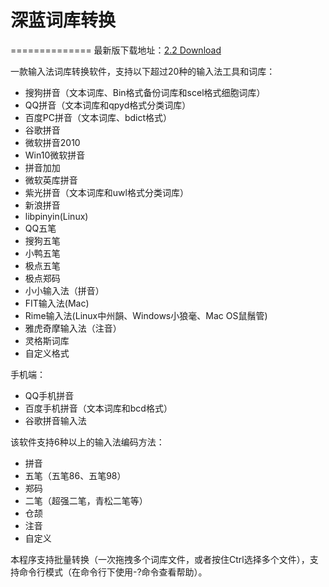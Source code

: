 # 深蓝词库转换
==============
最新版下载地址：[2.2 Download](https://github.com/studyzy/imewlconverter/releases/download/V2.2/Release_V2.2.zip)

一款输入法词库转换软件，支持以下超过20种的输入法工具和词库：

- 搜狗拼音（文本词库、Bin格式备份词库和scel格式细胞词库）
- QQ拼音（文本词库和qpyd格式分类词库）
- 百度PC拼音（文本词库、bdict格式）
- 谷歌拼音
- 微软拼音2010
- Win10微软拼音
- 拼音加加
- 微软英库拼音
- 紫光拼音（文本词库和uwl格式分类词库）
- 新浪拼音
- libpinyin(Linux)
- QQ五笔
- 搜狗五笔
- 小鸭五笔
- 极点五笔
- 极点郑码
- 小小输入法（拼音）
- FIT输入法(Mac)
- Rime输入法(Linux中州韻、Windows小狼毫、Mac OS鼠鬚管)
- 雅虎奇摩输入法（注音）
- 灵格斯词库
- 自定义格式

手机端：

- QQ手机拼音
- 百度手机拼音（文本词库和bcd格式）
- 谷歌拼音输入法

该软件支持6种以上的输入法编码方法：
- 拼音
- 五笔（五笔86、五笔98）
- 郑码
- 二笔（超强二笔，青松二笔等）
- 仓颉
- 注音
- 自定义

本程序支持批量转换（一次拖拽多个词库文件，或者按住Ctrl选择多个文件），支持命令行模式（在命令行下使用-?命令查看帮助）。
